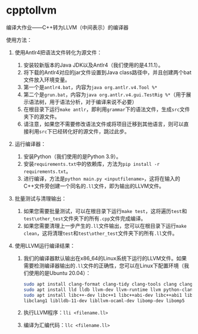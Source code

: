 # cpptollvm
编译大作业——C++转为LLVM（中间表示）的编译器

使用方法：

1. 使用Antlr4把语法文件转化为源文件：

	1. 安装较新版本的Java JDK以及Antlr4（我们使用的是4.11.1）。
	2. 将下载的Antlr4对应的jar文件设置到Java class路径中，并且创建两个bat文件放入环境变量。
	3. 第一个是`antlr4.bat`，内容为`java org.antlr.v4.Tool %*`
	4. 第二个是`grun.bat`，内容为`java org.antlr.v4.gui.TestRig %*`（用于展示语法树，用于语法分析，对于编译来说不必要）
	5. 在根目录下运行`make antlr`，即利用`grammar`下的语法文件，生成`src`文件夹下的源文件。
	6. 请注意，如果您不需要修改语法文件或将项目迁移到其他语言，则可以直接利用`src`下已经转化好的源文件，跳过此步。

2. 运行编译器：

	1. 安装Python（我们使用的是Python 3.9）。
	2. 安装`requirements.txt`中的依赖库，方法为`pip install -r requirements.txt`。
	3. 进行编译，方法是`python main.py <inputfilename>`，这将在输入的C++文件旁创建一个同名的`.ll`文件，即为输出的LLVM文件。

3. 批量测试与清理输出：

	1. 如果您需要批量测试，可以在根目录下运行`make test`，这将遍历`test`和`test\other_test`文件夹下的所有`.cpp`文件完成编译。
	2. 如果您需要清理上一步产生的`.ll`文件输出，您可以在根目录下运行`make clean`，这将清理`test`和`test\other_test`文件夹下的所有`.ll`文件。

4. 使用LLVM运行编译结果：

	1. 我们的编译器默认输出在x86_64的Linux系统下运行的LLVM文件。如果需要检测编译器输出的`.ll`文件的正确性，您可以在Linux下配置环境（我们使用的是Ubuntu 20.04）：

		```bash
		sudo apt install clang-format clang-tidy clang-tools clang clangd
		sudo apt install lld lldb llvm-dev llvm-runtime llvm python-clang
		sudo apt install libc++-dev libc++1 libc++abi-dev libc++abi1 libclang-dev
		libclang1 liblldb-11-dev libllvm-ocaml-dev libomp-dev libomp5
		```

	2. 执行LLVM程序：`lli <filename.ll>`

	3. 编译为汇编代码：`llc <filename.ll>`

